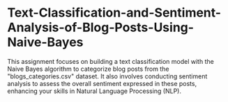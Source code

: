 # Text-Classification-and-Sentiment-Analysis-of-Blog-Posts-Using-Naive-Bayes
This assignment focuses on building a text classification model with the Naive Bayes algorithm to categorize blog posts from the "blogs_categories.csv" dataset. It also involves conducting sentiment analysis to assess the overall sentiment expressed in these posts, enhancing your skills in Natural Language Processing (NLP).
